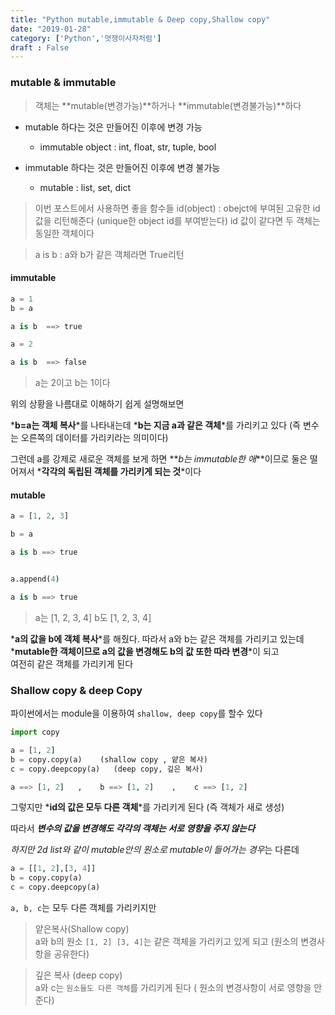```yaml
---
title: "Python mutable,immutable & Deep copy,Shallow copy"
date: "2019-01-28"
category: ['Python','멋쟁이사자처럼']
draft : False
---
```



### mutable & immutable


> 객체는 **mutable(변경가능)**하거나 **immutable(변경불가능)**하다



* mutable 하다는 것은 만들어진 이후에 변경 가능
  * immutable object  :  int, float, str, tuple, bool

* immutable 하다는 것은 만들어진 이후에 변경 불가능
  * mutable :  list, set, dict


>이번 포스트에서 사용하면 좋을 함수들
> id(object) : obejct에 부여된 고유한 id값을 리턴해준다
(unique한 object id를 부여받는다)
id 값이 같다면 두 객체는 동일한 객체이다

>a is b      : a와 b가 같은 객체라면 True리턴



#### immutable
```python
a = 1
b = a 

a is b  ==> true

a = 2

a is b  ==> false
```

> a는 2이고 b는 1이다


위의 상황을 나름대로 이해하기 쉽게 설명해보면

*__b=a는 객체 복사__*를 나타내는데 *__b는 지금 a과 같은 객체__*를 가리키고 있다
(즉 변수는  오른쪽의 데이터를 가리키라는 의미이다)

그런데 a를 강제로 새로운 객체를 보게 하면 **_b는 immutable한 애_**이므로
둘은 떨어져서 *__각각의 독립된 객체를 가리키게 되는 것__*이다



#### mutable
```python
a = [1, 2, 3]

b = a

a is b ==> true


a.append(4)

a is b ==> true
```
> a는 [1, 2, 3, 4]    b도 [1, 2, 3, 4]


*__a의 값을 b에 객체 복사__*를 해줬다. 따라서 a와 b는 같은 객체를 가리키고 있는데
*__mutable한 객체이므로 a의 값을 변경해도 b의 값 또한 따라 변경__*이 되고  
여전히 같은 객체를 가리키게 된다



### Shallow copy & deep Copy

파이썬에서는 module을 이용하여 `shallow, deep copy`를 할수 있다
```python
import copy

a = [1, 2]
b = copy.copy(a)    (shallow copy , 얕은 복사)
c = copy.deepcopy(a)   (deep copy, 깊은 복사)

a ==> [1, 2]   ,    b ==> [1, 2]    ,    c ==> [1, 2]
```
그렇지만 *__id의 값은 모두 다른 객체__*를 가리키게 된다
(즉 객체가 새로 생성)

따라서 *__변수의 값을 변경해도 각각의 객체는 서로 영향을 주지 않는다__*



*하지만 2d list와 같이 mutable안의 원소로 mutable이 들어가는 경우*는 다른데
```python
a = [[1, 2],[3, 4]]
b = copy.copy(a)
c = copy.deepcopy(a)
```
`a, b, c`는 모두 다른 객체를 가리키지만 


>얕은복사(Shallow copy)   
a와 b의 원소 `[1, 2] [3, 4]`는 같은 객체을 가리키고 있게 되고 (원소의 변경사항을 공유한다)


> 깊은 복사 (deep copy)   
a와 c는 `원소들도 다른 객체`를 가리키게 된다 ( 원소의 변경사항이 서로 영향을 안준다)
